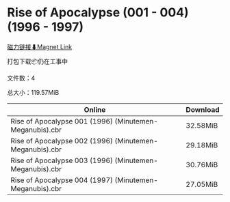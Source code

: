 # Rise of Apocalypse (001 - 004) (1996 - 1997)

[磁力链接⬇Magnet Link](magnet:?xt=urn:btih:45805753e87f4a54aae510f544926f5699a13954&dn=Rise%20of%20Apocalypse%20%28001%20-%20004%29%20%281996%20-%201997%29)

打包下载📦仍在工事中

文件数：4

总大小：119.57MiB

Online | Download
--- | ---
Rise of Apocalypse 001 (1996) (Minutemen-Meganubis).cbr | 32.58MiB
Rise of Apocalypse 002 (1996) (Minutemen-Meganubis).cbr | 29.18MiB
Rise of Apocalypse 003 (1996) (Minutemen-Meganubis).cbr | 30.76MiB
Rise of Apocalypse 004 (1997) (Minutemen-Meganubis).cbr | 27.05MiB
